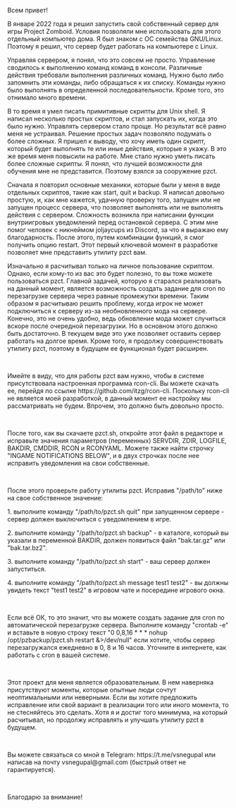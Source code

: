 <p>Всем привет!</p>
<p>В январе 2022 года я решил запустить свой собственный сервер для игры Project Zomboid. Условия позволяли мне использовать для этого отдельный компьютер дома. Я был знаком с ОС семейства GNU/Linux. Поэтому я решил, что сервер будет работать на компьютере с Linux.</p>
<p>Управляя сервером, я понял, что это совсем не просто. Управление сводилось к выполнению команд команд в консоли. Различные действия требовали выполнения различных команд. Нужно было либо запомнить эти команды, либо обращаться к их списку. Команды нужно было выполнять в определенной последовательности. Кроме того, это отнимало много времени.</p>
<p>В то время я умел писать примитивные скрипты для Unix shell. Я написал несколько простых скриптов, и стал запускать их, когда это было нужно. Управлять сервером стало проще. Но результат всё равно меня не устраивал. Решение простых задач позволяло подумать о более сложных. Я пришел к выводу, что хочу иметь один скрипт, который будет выполнять те или иные действия, которые я укажу. В это же время меня повысили на работе. Мне стало нужно уметь писать более сложные скрипты. Я понял, что лучшей возможности для обучения мне не представится. Поэтому взялся за сооружение pzct.</p>
<p>Сначала я повторил основные механики, которые были у меня в виде отдельных скриптов, такие как start, quit и backup. Я написал довольно простую, и, как мне кажется, удачную проверку того, запущен или не запущен процесс сервера, что позволяет выполнять или не выполнять действия с сервером. Сложность возникла при написании функции внутриигровых уведомлений перед остановкой сервера. С этим мне помог человек с никнеймом joljaycups из Discord, за что я выражаю ему благодарность. После этого, путем комбинации функций, я смог получить опцию restart. Этот первый ключевой момент в разработке позволяет мне представить утилиту pzct вам.</p>
<p>Изначально я расчитывал только на личное пользование скриптом. Однако, если кому-то из вас это будет полезно, то вы тоже можете пользоваться pzct. Главной задачей, которую я старался реализовать на данный момент, является возможность создать задание для cron по перезагрузке сервера через равные промежутки времени. Таким образом я расчитываю решить проблему, когда игрок не может подключиться к серверу из-за необновленного мода на сервере. Конечно, это не очень удобно, ведь обновление мода может случиться вскоре после очередной перезагрузки. Но в основном этого должно быть достаточно. В текущем виде это уже позволяет оставить сервер работать на долгое время. Кроме того, я продолжу совершенствовать утилиту pzct, поэтому в будущем ее функционал будет расширен.</p><br>
<p>Имейте в виду, что для работы pzct вам нужно, чтобы в системе присутствовала настроенная программа rcon-cli. Вы можете скачать ее, перейдя по ссылке https://github.com/itzg/rcon-cli. Поскольку rcon-cli не является моей разработкой, в данный момент ее настройку мы рассматривать не будем. Впрочем, это должно быть довольно просто.</p><br>
<p>После того, как вы скачаете pzct.sh, откройте этот файл в редакторе и исправьте значения параметров (переменных) SERVDIR, ZDIR, LOGFILE, BAKDIR, CMDDIR, RCON и RCONYAML. Можете также найти строчку "INGAME NOTIFICATIONS BELOW", и в двух строчках после нее исправить уведомления на свои собственные.</p><br>
<p>После этого проверьте работу утилиты pzct. Исправив "/path/to" ниже на свое собственное значение:</p>
<p>1. выполните команду "/path/to/pzct.sh quit" при запущенном сервере - сервер должен выключиться с уведомлением в игре.</p>
<p>2. выполните команду "/path/to/pzct.sh backup" - в каталоге, который вы указали в переменной BAKDIR, должен появиться файл "bak.tar.gz" или "bak.tar.bz2".</p>
<p>3. выполните команду "/path/to/pzct.sh start" - ваш сервер должен запуститься.</p>
<p>4. выполните команду "/path/to/pzct.sh message test1 test2" - вы должны увидеть текст "test1 test2" в игровом чате и посередине игрового окна.</p><br>
<p>Если всё ОК, то это значит, что вы можете создать задание для cron по автоматической перезагрузке сервера. Выполните команду "crontab -e" и вставьте в новую строку текст "0 0,8,16 * * * nohup /opt/pzbackup/pzct.sh restart &>/dev/null" если хотите, чтобы сервер перезагружался ежедневно в 0, 8 и 16 часов. Уточните в интернете, как работать с cron в вашей системе.</p><br>
<p>Этот проект для меня является образовательным. В нем наверняка присутствуют моменты, которые опытные люди сочтут неоптимальными или неверными. Если вы хотите предложить исправление или свой вариант в реализации того или иного момента, то не стесняйтесь это сделать. Хотя я и достиг того минимума, на который расчитывал, но продолжу исправлять и улучшать утилиту pzct в будущем.</p><br>
<p>Вы можете связаться со мной в Telegram: https://t.me/vsnegupal или написав на почту vsnegupal@gmail.com (быстрый ответ не гарантируется).</p><br>
<p>Благодарю за внимание!</p>
